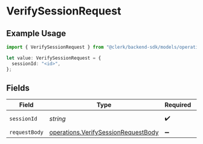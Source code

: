 # VerifySessionRequest

## Example Usage

```typescript
import { VerifySessionRequest } from "@clerk/backend-sdk/models/operations";

let value: VerifySessionRequest = {
  sessionId: "<id>",
};
```

## Fields

| Field                                                                                      | Type                                                                                       | Required                                                                                   | Description                                                                                |
| ------------------------------------------------------------------------------------------ | ------------------------------------------------------------------------------------------ | ------------------------------------------------------------------------------------------ | ------------------------------------------------------------------------------------------ |
| `sessionId`                                                                                | *string*                                                                                   | :heavy_check_mark:                                                                         | The ID of the session                                                                      |
| `requestBody`                                                                              | [operations.VerifySessionRequestBody](../../models/operations/verifysessionrequestbody.md) | :heavy_minus_sign:                                                                         | Parameters.                                                                                |